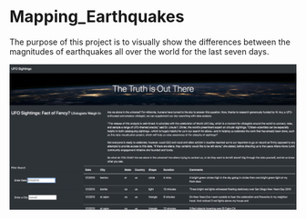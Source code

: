 # Mapping_Earthquakes

The purpose of this project is to visually show the differences between the magnitudes of earthquakes all over the world for the last seven days.

![image_name](https://github.com/zackzydonik/UFOs/blob/1f5cb7ff627e2570316db23aed14b03c7f5d74f3/static/images/Homepage.png)